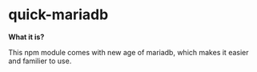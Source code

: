 # quick-mariadb
**What it is?**

This npm module comes with new age of mariadb, which makes it easier and familier to use.
